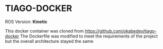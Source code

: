 # TIAGO-DOCKER

ROS Version: **Kinetic**

This docker container was cloned from https://github.com/okabedev/tiago-docker
The Dockerfile was modified to meet the requirements of the project but the overall architecture stayed the same

